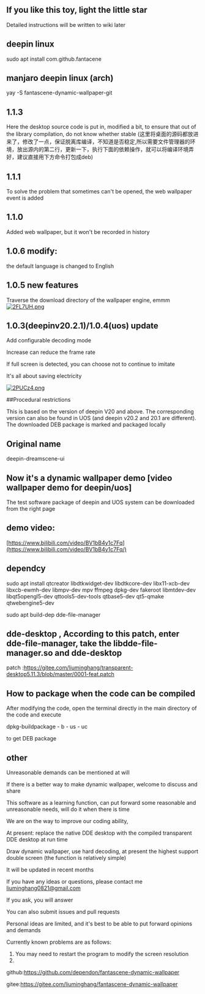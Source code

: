 
## If you like this toy, light the little star
Detailed instructions will be written to wiki later

## deepin linux 
sudo apt install com.github.fantacene

## manjaro deepin linux (arch)

yay -S fantascene-dynamic-wallpaper-git
## 1.1.3
Here the desktop source code is put in, modified a bit, to ensure that out of the library compilation, do not know whether stable (这里将桌面的源码都放进来了，修改了一点，保证脱离库编译，不知道是否稳定,所以需要文件管理器的环境，放出源内的第二行，更新一下，执行下面的依赖操作，就可以将编译环境弄好，建议直接用下方命令打包成deb)

## 1.1.1 
To solve the problem that sometimes can't be opened, the web wallpaper event is added

## 1.1.0 
Added web wallpaper, but it won't be recorded in history

## 1.0.6 modify:

the default language is changed to English

## 1.0.5 new features

Traverse the download directory of the wallpaper engine, emmm
[![2FL7UH.png](https://z3.ax1x.com/2021/05/28/2FL7UH.png)](https://imgtu.com/i/2FL7UH)

## 1.0.3(deepinv20.2.1)/1.0.4(uos) update

Add configurable decoding mode

Increase can reduce the frame rate

If full screen is detected, you can choose not to continue to imitate

It's all about saving electricity

[![2PUCz4.png](https://z3.ax1x.com/2021/05/27/2PUCz4.png)](https://imgtu.com/i/2PUCz4)


##Procedural restrictions

This is based on the version of deepin V20 and above. The corresponding version can also be found in UOS (and deepin v20.2 and 20.1 are different). The downloaded DEB package is marked and packaged locally

## Original name
deepin-dreamscene-ui


## Now it's a dynamic wallpaper demo [video wallpaper demo for deepin/uos]
The test software package of deepin and UOS system can be downloaded from the right page

## demo video:
[https://www.bilibili.com/video/BV1bB4y1c7Fq](https://www.bilibili.com/video/BV1bB4y1c7Fq/)

## dependcy
sudo apt install qtcreator libdtkwidget-dev libdtkcore-dev libx11-xcb-dev libxcb-ewmh-dev libmpv-dev mpv ffmpeg dpkg-dev fakeroot libmtdev-dev libqt5opengl5-dev qttools5-dev-tools qtbase5-dev qt5-qmake qtwebengine5-dev

sudo apt build-dep dde-file-manager

## dde-desktop   ,  According to this patch, enter dde-file-manager, take the libdde-file-manager.so and dde-desktop
patch :https://gitee.com/liuminghang/transparent-desktop5.11.3/blob/master/0001-feat.patch

## How to package when the code can be compiled

After modifying the code, open the terminal directly in the main directory of the code and execute 

dpkg-buildpackage - b - us - uc 

to get DEB package

## other
Unreasonable demands can be mentioned at will

If there is a better way to make dynamic wallpaper, welcome to discuss and share

This software as a learning function, can put forward some reasonable and unreasonable needs, will do it when there is time

We are on the way to improve our coding ability,

At present: replace the native DDE desktop with the compiled transparent DDE desktop at run time

Draw dynamic wallpaper, use hard decoding, at present the highest support double screen (the function is relatively simple)

It will be updated in recent months

If you have any ideas or questions, please contact me liuminghang0821@gmail.com

If you ask, you will answer

You can also submit issues and pull requests

Personal ideas are limited, and it's best to be able to put forward opinions and demands

Currently known problems are as follows:

1. You may need to restart the program to modify the screen resolution
2. 

github:https://github.com/dependon/fantascene-dynamic-wallpaper

gitee:https://gitee.com/liuminghang/fantascene-dynamic-wallpaper

